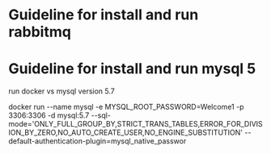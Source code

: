 # Guideline for install and run rabbitmq

# Guideline for install and run mysql 5

run docker vs mysql version 5.7

docker run --name mysql -e MYSQL_ROOT_PASSWORD=Welcome1 -p 3306:3306 -d mysql:5.7 --sql-mode='ONLY_FULL_GROUP_BY,STRICT_TRANS_TABLES,ERROR_FOR_DIVISION_BY_ZERO,NO_AUTO_CREATE_USER,NO_ENGINE_SUBSTITUTION' --default-authentication-plugin=mysql_native_passwor

